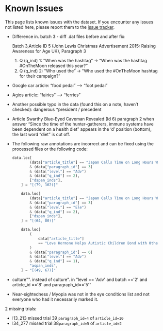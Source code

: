 # Known Issues

This page lists known issues with the dataset. If you encounter any issues not listed here, please report them to the [issue tracker](https://github.com/lacclab/OneStop-Eye-Movements/issues).

- Difference in. batch 3 - diff .dat files before and after fix:

    Batch 3,Article ID 5 (John Lewis Christmas Advertisement 2015: Raising Awareness for Age UK), Paragraph 3

    1. Q (q_ind) 1: "When was the hashtag” → "When was the hashtag #OnTheMoon released this year?”
    2. Q (q_ind) 2: "Who used the” → "Who used the #OnTheMoon hashtag for their campaign?”

- Google car article: “food pedal” —> “foot pedal”
- Agios article: “fairies” —> “ferries”
- Another possible typo in the data (found this on a note, haven’t checked): dangerous *president / precedent

- Article  Swarthy Blue-Eyed Caveman Revealed (Id 6) paragraph 2 when answer “Since the time of the hunter-gatherers, immune systems have been dependent on a health diet” appears in the ‘d’ position (bottom), the last word “diet” is cut off.

- The following raw annotations are incorrect and can be fixed using the processed files or the following code:

    ```python
    data.loc[
            (data["article_title"] == "Japan Calls Time on Long Hours Work Culture")
            & (data["paragraph_id"] == 3)
            & (data["level"] == "Adv")
            & (data["q_ind"] == 2),
            ["dspan_inds"],
        ] = "[(79, 102)]"

        data.loc[
            (data["article_title"] == "Japan Calls Time on Long Hours Work Culture")
            & (data["paragraph_id"] == 3)
            & (data["level"] == "Ele")
            & (data["q_ind"] == 2),
            ["dspan_inds"],
        ] = "[(64, 80)]"

        data.loc[
            (
                data["article_title"]
                == "Love Hormone Helps Autistic Children Bond with Others"
            )
            & (data["paragraph_id"] == 6)
            & (data["level"] == "Adv")
            & (data["q_ind"] == 1),
            "aspan_inds",
        ] = "[(49, 67)]"
    ```

- culture"". instead of culture".  in "level == 'Adv' and batch =='2' and article_id =='8' and paragraph_id=='5'”

- Near-sightedness / Myopia was not in the eye conditions list and not everyone who had it necessarily marked it.

2 missing trials:
- l13_213 missed trial 39  `paragraph_id=4` of `article_id=10`
- l34_277 missed  trial 38`paragraph_id=5` of `article_id=2`
